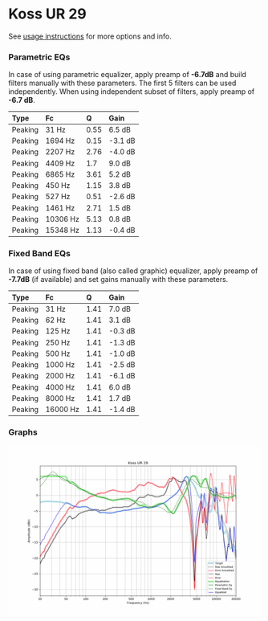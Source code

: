 # Koss UR 29
See [usage instructions](https://github.com/jaakkopasanen/AutoEq#usage) for more options and info.

### Parametric EQs
In case of using parametric equalizer, apply preamp of **-6.7dB** and build filters manually
with these parameters. The first 5 filters can be used independently.
When using independent subset of filters, apply preamp of **-6.7 dB**.

| Type    | Fc       |    Q | Gain    |
|:--------|:---------|:-----|:--------|
| Peaking | 31 Hz    | 0.55 | 6.5 dB  |
| Peaking | 1694 Hz  | 0.15 | -3.1 dB |
| Peaking | 2207 Hz  | 2.76 | -4.0 dB |
| Peaking | 4409 Hz  | 1.7  | 9.0 dB  |
| Peaking | 6865 Hz  | 3.61 | 5.2 dB  |
| Peaking | 450 Hz   | 1.15 | 3.8 dB  |
| Peaking | 527 Hz   | 0.51 | -2.6 dB |
| Peaking | 1461 Hz  | 2.71 | 1.5 dB  |
| Peaking | 10306 Hz | 5.13 | 0.8 dB  |
| Peaking | 15348 Hz | 1.13 | -0.4 dB |

### Fixed Band EQs
In case of using fixed band (also called graphic) equalizer, apply preamp of **-7.7dB**
(if available) and set gains manually with these parameters.

| Type    | Fc       |    Q | Gain    |
|:--------|:---------|:-----|:--------|
| Peaking | 31 Hz    | 1.41 | 7.0 dB  |
| Peaking | 62 Hz    | 1.41 | 3.1 dB  |
| Peaking | 125 Hz   | 1.41 | -0.3 dB |
| Peaking | 250 Hz   | 1.41 | -1.3 dB |
| Peaking | 500 Hz   | 1.41 | -1.0 dB |
| Peaking | 1000 Hz  | 1.41 | -2.5 dB |
| Peaking | 2000 Hz  | 1.41 | -6.1 dB |
| Peaking | 4000 Hz  | 1.41 | 6.0 dB  |
| Peaking | 8000 Hz  | 1.41 | 1.7 dB  |
| Peaking | 16000 Hz | 1.41 | -1.4 dB |

### Graphs
![](./Koss%20UR%2029.png)